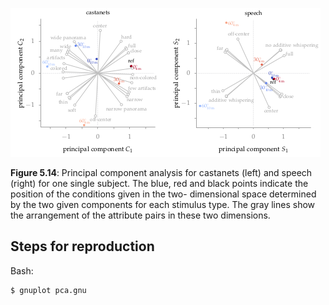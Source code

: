 ![Fig 5.14](fig5_14.png)

**Figure 5.14**: Principal component
analysis for castanets (left) and speech
(right) for one single subject. The blue,
red and black points indicate the
position of the conditions given in the two-
dimensional space determined by the
two given components for each
stimulus type. The gray lines show the
arrangement of the attribute pairs in these
two dimensions.

## Steps for reproduction

Bash:
```Bash
$ gnuplot pca.gnu
```
